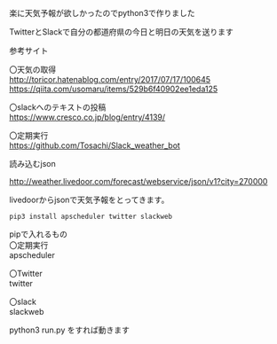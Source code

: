 楽に天気予報が欲しかったのでpython3で作りました

TwitterとSlackで自分の都道府県の今日と明日の天気を送ります

参考サイト

〇天気の取得  
http://toricor.hatenablog.com/entry/2017/07/17/100645  
https://qiita.com/usomaru/items/529b6f40902ee1eda125

〇slackへのテキストの投稿  
https://www.cresco.co.jp/blog/entry/4139/

〇定期実行  
https://github.com/Tosachi/Slack_weather_bot



読み込むjson

http://weather.livedoor.com/forecast/webservice/json/v1?city=270000

  
livedoorからjsonで天気予報をとってきます。  
  
```
pip3 install apscheduler twitter slackweb  
```

pipで入れるもの  
〇定期実行  
apscheduler
  
〇Twitter  
twitter  
  
〇slack  
slackweb  

python3 run.py
をすれば動きます

